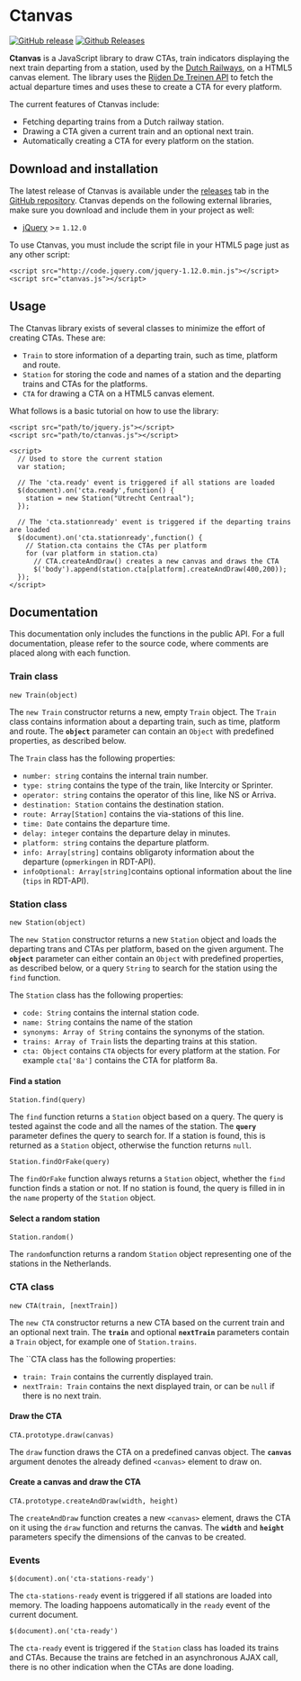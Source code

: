 # Ctanvas

[![GitHub release](https://img.shields.io/github/release/dengsn/Ctanvas.svg)](https://github.com/dengsn/Ctanvas/releases) [![Github Releases](https://img.shields.io/github/downloads/dengsn/Ctanvas/latest/total.svg)](https://github.com/dengsn/Ctanvas/releases)

**Ctanvas** is a JavaScript library to draw CTAs, train indicators displaying the next train departing from a station, used by the [Dutch Railways](http://ns.nl), on a HTML5 canvas element. The library uses the [Rijden De Treinen API](https://github.com/geertw/rdt-infoplus-dvs) to fetch the actual departure times and uses these to create a CTA for every platform.

The current features of Ctanvas include:

 - Fetching departing trains from a Dutch railway station.
 - Drawing a CTA given a current train and an optional next train.
 - Automatically creating a CTA for every platform on the station.

## Download and installation

The latest release of Ctanvas is available under the [releases](https://github.com/dengsn/Ctanvas/releases) tab in the [GitHub repository](https://github.com/dengsn/Ctanvas). Ctanvas depends on the following external libraries, make sure you download and include them in your project as well:

- [jQuery](https://jquery.com/) >= `1.12.0`

To use Ctanvas, you must include the script file in your HTML5 page just as any other script:

    <script src="http://code.jquery.com/jquery-1.12.0.min.js"></script>
    <script src="ctanvas.js"></script>

## Usage

The Ctanvas library exists of several classes to minimize the effort of creating CTAs. These are:

- `Train` to store information of a departing train, such as time, platform and route.
- `Station` for storing the code and names of a station and the departing trains and CTAs for the platforms.
- `CTA` for drawing a CTA on a HTML5 canvas element.

What follows is a basic tutorial on how to use the library:

    <script src="path/to/jquery.js"></script>
    <script src="path/to/ctanvas.js"></script>
    
    <script>
      // Used to store the current station
      var station;

      // The 'cta.ready' event is triggered if all stations are loaded
      $(document).on('cta.ready',function() {
        station = new Station("Utrecht Centraal");
      });

      // The 'cta.stationready' event is triggered if the departing trains are loaded
      $(document).on('cta.stationready',function() {
        // Station.cta contains the CTAs per platform
        for (var platform in station.cta)
          // CTA.createAndDraw() creates a new canvas and draws the CTA
          $('body').append(station.cta[platform].createAndDraw(400,200));
      });
    </script>

## Documentation

This documentation only includes the functions in the public API. For a full documentation, please refer to the source code, where comments are placed along with each function.

### Train class

    new Train(object)

The `new Train` constructor returns a new, empty `Train` object.  The `Train` class contains information about a departing train, such as time, platform and route. The **`object`** parameter can contain an `Object` with predefined properties, as described below.

The `Train` class has the following properties:

 - `number: string` contains the internal train number.
 - `type: string` contains the type of the train, like Intercity or Sprinter.
 - `operator: string` contains the operator of this line, like NS or Arriva.
 - `destination: Station` contains the destination station.
 - `route: Array[Station]` contains the via-stations of this line.
 - `time: Date` contains the departure time.
 - `delay: integer` contains the departure delay in minutes.
 - `platform: string` contains the departure platform.
 - `info: Array[string]` contains obligaroty information about the departure (`opmerkingen` in RDT-API).
 - `infoOptional: Array[string]`contains optional information about the line (`tips` in RDT-API).

### Station class

    new Station(object)

The `new Station` constructor returns a new `Station` object and loads the departing trans and CTAs per platform, based on the given argument. The **`object`** parameter can either contain an `Object` with predefined properties, as described below, or a query `String` to search for the station using the `find` function.

The `Station` class has the following properties:

- `code: String`  contains the internal station code.
- `name: String` contains the name of the station
- `synonyms: Array of String` contains the synonyms of the station.
- `trains: Array of Train` lists the departing trains at this station.
- `cta: Object` contains `CTA` objects for every platform at the station. For example `cta['8a']` contains the CTA for platform 8a.

#### Find a station

    Station.find(query)

The `find` function returns a `Station` object based on a query. The query is tested against the code and all the names of the station. The **`query`** parameter defines the query to search for.  If a station is found, this is returned as a `Station` object, otherwise the function returns `null`.

    Station.findOrFake(query)

The `findOrFake` function always returns a `Station` object, whether the `find` function finds a station or not. If no station is found, the query is filled in in the `name` property of the `Station` object.

#### Select a random station

    Station.random()

The `random`function returns a random `Station` object representing one of the stations in the Netherlands.

### CTA class

    new CTA(train, [nextTrain])

The `new CTA` constructor returns a new CTA based on the current train and an optional next train.
The **`train`** and optional **`nextTrain`** parameters contain a `Train` object, for example one of `Station.trains`. 

The ``CTA class has the following properties:

- `train: Train` contains the currently displayed train.
- `nextTrain: Train` contains the next displayed train, or can be `null` if there is no next train.

#### Draw the CTA

    CTA.prototype.draw(canvas)

The `draw` function draws the CTA on a predefined canvas object. The **`canvas`** argument denotes the already defined `<canvas>` element to draw on.

#### Create a canvas and draw the CTA

    CTA.prototype.createAndDraw(width, height)

The `createAndDraw` function creates a new `<canvas>` element, draws the CTA on it using the `draw` function and returns the canvas. The **`width`** and **`height`** parameters specify the dimensions of the canvas to be created.

### Events

    $(document).on('cta-stations-ready')

The `cta-stations-ready` event is triggered if all stations are loaded into memory. The loading happoens automatically in the `ready` event of the current document.

    $(document).on('cta-ready')

The  `cta-ready` event is triggered if the `Station` class has loaded its trains and CTAs. Because the trains are fetched in an asynchronous AJAX call, there is no other indication when the CTAs are done loading.
